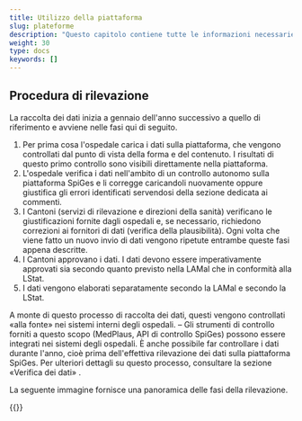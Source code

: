 ```yaml
---
title: Utilizzo della piattaforma
slug: plateforme
description: "Questo capitolo contiene tutte le informazioni necessarie per capire come funziona la piattaforma e come utilizzarla."
weight: 30
type: docs
keywords: []
---
```



## Procedura di rilevazione

La raccolta dei dati inizia a gennaio dell'anno successivo a quello di riferimento e avviene nelle fasi qui di seguito.

1. Per prima cosa l'ospedale carica i dati sulla piattaforma, che vengono controllati dal punto di vista della forma e del contenuto. I risultati di questo primo controllo sono visibili direttamente nella piattaforma.
2. L'ospedale verifica i dati nell'ambito di un controllo autonomo sulla piattaforma SpiGes e li corregge caricandoli nuovamente oppure giustifica gli errori identificati servendosi della sezione dedicata ai commenti.
3. I Cantoni (servizi di rilevazione e direzioni della sanità) verificano le giustificazioni fornite dagli ospedali e, se necessario, richiedono correzioni ai fornitori di dati (verifica della plausibilità). Ogni volta che viene fatto un nuovo invio di dati vengono ripetute entrambe queste fasi appena descritte.
4. I Cantoni approvano i dati. I dati devono essere imperativamente approvati sia secondo quanto previsto nella LAMal che in conformità alla LStat.
5. I dati vengono elaborati separatamente secondo la LAMal e secondo la LStat.

A monte di questo processo di raccolta dei dati, questi vengono controllati «alla fonte» nei sistemi interni degli ospedali. – Gli strumenti di controllo forniti a questo scopo (MedPlaus, API di controllo SpiGes) possono essere integrati nei sistemi degli ospedali. È anche possibile far controllare i dati durante l'anno, cioè prima dell'effettiva rilevazione dei dati sulla piattaforma SpiGes. Per ulteriori dettagli su questo processo, consultare la sezione «Verifica dei dati» .

La seguente immagine fornisce una panoramica delle fasi della rilevazione.

{{<insertImage image="phase_releve_de.png" class="edge max-w-90">}}
